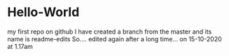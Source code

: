# Hello-World
my first repo on github
I have created a branch from the master and its name is readme-edits
So.... edited again after a long time... on 15-10-2020 
at 1.17am


